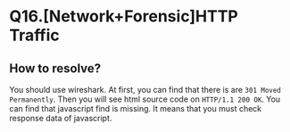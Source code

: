 # Q16.[Network+Forensic]HTTP Traffic

## How to resolve?

You should use wireshark.
At first, you can find that there is are `301 Moved Permanently`.
Then you will see html source code on `HTTP/1.1 200 OK`.
You can find that javascript find is missing.
It means that you must check response data of javascript.
